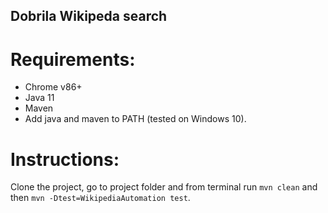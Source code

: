 ## Dobrila Wikipeda search

# Requirements:
 - Chrome v86+
 - Java 11
 - Maven
 - Add java and maven to PATH
(tested on Windows 10).
 
# Instructions:
Clone the project, go to project folder and from terminal run
`mvn clean`
and then
`mvn -Dtest=WikipediaAutomation test`.
